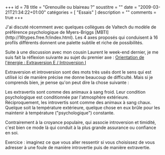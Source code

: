 +++
id = 78
title = "Grenouille ou blaireau ?"
soustitre = ""
date = "2009-03-21T21:34:22+01:00"
catégories = [ "Essais" ]
description = ""
comments = true
+++

<div class="chapo"></div>
J'ai discuté récemment avec quelques collègues de Valtech du modèle de préférence psychologique de Myers-Briggs [MBTI](http://16types.free.fr/index.html). Les 4 axes proposés qui conduisent à 16 profils différents donnent une palette subtile et riche de possibilités.

Suite à une discussion avec mon cousin Laurent le week-end dernier, je me suis fait la réflexion suivante au sujet du premier axe :
[Orientation de l'énergie : Extraversion E / Introversion I](http://16types.free.fr/modele/modele-MBTI-1-extraversion-introversion.html) 

Extraversion et introversion sont des mots très usés dont le sens qui est utilisé ici de manière précise me donne beaucoup de difficulté. Mais si je comprends bien, je pense qu'on peut dire la chose suivante :

Les extravertis sont comme des animaux à sang froid. Leur condition psychologique est conditionnée par l'atmosphère extérieure. Réciproquement, les introvertis sont comme des animaux à sang chaux. Quelque soit la température extérieure, quelque chose en eux brûle pour les maintenir à température ("psychologique") constante.

Contrairement à la croyance populaire, qui associe introversion et timidité, c'est bien ce mode là qui conduit à la plus grande assurance ou confiance en soi.

Exercice : imaginez ce que vous aller ressentir si vous choisissez de vous adresser à une foule de manière introvertie puis de manière extravertie.